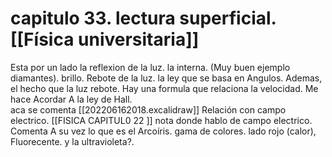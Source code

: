 # capitulo 33. lectura superficial. [[Física universitaria]]

Esta por un lado la reflexion de la luz. la interna.
(Muy buen ejemplo diamantes). brillo. Rebote de la luz. la ley que se basa en Angulos. Ademas, el hecho que la luz rebote.
Hay una formula que relaciona la velocidad. Me hace Acordar A la ley de Hall.  
aca se comenta [[202206162018.excalidraw]]
Relación con campo electrico.  [[FISICA CAPITUL0 22 ]] nota donde hablo de campo electrico. 
Comenta A su vez lo que es el Arcoíris.
gama de colores. lado rojo (calor), Fluorecente. y la ultravioleta?.

